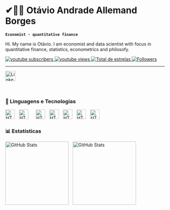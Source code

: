 # ✔🏄‍♂️ Otávio Andrade Allemand Borges

**`Economist - quantitative finance`**

Hi. My name is Otávio. 
I am economist and data scientist with focus in quantitative finance, statistics, econometrics and philosofy.

<p align="left">
    <a href="https://www.youtube.com/@otavioab9238">
        <img 
            alt="youtube subscribers" 
            title="Subscribe" 
            src="https://custom-icon-badges.demolab.com/youtube/channel/subscribers/UCc5qrAua6QgnNSvMNX7XGmg?color=%23E05D44&label=Inscreva-se&logo=video&logoColor=white&style=for-the-badge&labelColor=CE4630"
        />
    </a>
    <a href="https://www.youtube.com/@otavioab9238">
        <img 
            alt="youtube views" 
            title=" YouTube Views" 
            src="https://custom-icon-badges.demolab.com/youtube/channel/views/UCc5qrAua6QgnNSvMNX7XGmg?color=%23E1AD0E&logo=eye&logoColor=white&style=for-the-badge&labelColor=C79600"
        />
    </a> 
    <a href="https://https://github.com/Otavio8888?tab=repositories&sort=stargazers">
        <img 
            alt="Total de estrelas" 
            title="Total de estrelas GitHub" 
            src="https://custom-icon-badges.demolab.com/github/stars/Otavio8888?color=55960c&style=for-the-badge&labelColor=488207&logo=star&label=estrelas"
        />
    </a>
    <a href="https://github.com/Otavio8888?tab=followers">
        <img 
            alt="Followers" 
            title="Follow me on the GitHub" 
            src="https://custom-icon-badges.demolab.com/github/followers/Otavio8888?color=236ad3&labelColor=1155ba&style=for-the-badge&logo=github&label=Seguidores&logoColor=white"
        />
    </a>
</p>

---

<!-- Social icons section -->
<p align="center">

  <a href="https://www.linkedin.com/in/ot%C3%A1vio-a-351099149/"><img width="32px" alt="LinkedIn" title="LinkedIn" src="https://i.imgur.com/yRpa1dQ.png"/></a>
 
</p>

<br/>






### 🤖 Linguagens e Tecnologias

<img 
    align="left" 
    alt="HTML"
    title="HTML" 
    width="30px" 
    style="padding-right: 10px;" 
    src="https://cdn.jsdelivr.net/gh/devicons/devicon@latest/icons/r/r-original.svg" />

<img 
    align="left" 
    alt="HTML"
    title="HTML" 
    width="30px" 
    style="padding-right: 20px;" 
    src="https://cdn.jsdelivr.net/gh/devicons/devicon@latest/icons/r/r-original.svg" />
    
<img 
    align="left" 
    alt="HTML"
    title="HTML" 
    width="30px" 
    style="padding-right: 10px;" 
    src="https://cdn.jsdelivr.net/gh/devicons/devicon@latest/icons/spss/spss-original.svg" />


<img 
    align="left" 
    alt="HTML"
    title="HTML" 
    width="30px" 
    style="padding-right: 10px;" 
    src="https://cdn.jsdelivr.net/gh/devicons/devicon@latest/icons/mysql/mysql-original-wordmark.svg" />

 <img
    align="left" 
    alt="HTML"
    title="HTML" 
    width="30px" 
    style="padding-right: 10px;"      
    src="https://cdn.jsdelivr.net/gh/devicons/devicon@latest/icons/stata/stata-original-wordmark.svg" />

<img
    align="left" 
    alt="HTML"
    title="HTML" 
    width="30px" 
    style="padding-right: 10px;"      
    src="https://cdn.jsdelivr.net/gh/devicons/devicon@latest/icons/windows11/windows11-original.svg" />
          
<img
    align="left" 
    alt="HTML"
    title="HTML" 
    width="30px" 
    style="padding-right: 10px;" 
    src="https://cdn.jsdelivr.net/gh/devicons/devicon@latest/icons/ubuntu/ubuntu-original-wordmark.svg" />



<br/>
<br/>


### 📊 Estatísticas

<p>
  <img 
    align="left" 
    alt="GitHub Stats" 
    height="200" 
    style="padding-right: 10px;" 
    src="https://github-readme-stats.vercel.app/api?username=Otavio8888&show_icons=true&theme=tokyonight&include_all_commits=true&locale=pt-br" 
  />

<img 
      align="left" 
      alt="GitHub Stats" 
      height="200" 
      src="https://github-readme-stats.vercel.app/api/top-langs/?username=Otavio8888&theme=tokyonight&layout=compact&custom_title=Tecnologias&langs_count=9" 
  />


</p>

